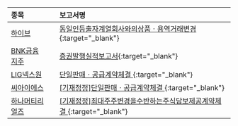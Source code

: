 | **종목** |      |**보고서명** |
| :------- | :--- |:----------- |
| [하이브](/352820/#dart) | | [동일인등출자계열회사와의상품ㆍ용역거래변경](https://dart.fss.or.kr/dsaf001/main.do?rcpNo=20250930000575){:target="_blank"} |
| [BNK금융지주](/138930/#dart) | | [증권발행실적보고서](https://dart.fss.or.kr/dsaf001/main.do?rcpNo=20250930000562){:target="_blank"} |
| [LIG넥스원](/079550/#dart) | | [단일판매ㆍ공급계약체결              ](https://dart.fss.or.kr/dsaf001/main.do?rcpNo=20250930800482){:target="_blank"} |
| [씨아이에스](/222080/#dart) | | [[기재정정]단일판매ㆍ공급계약체결              ](https://dart.fss.or.kr/dsaf001/main.do?rcpNo=20250930900534){:target="_blank"} |
| [하나머티리얼즈](/166090/#dart) | | [[기재정정]최대주주변경을수반하는주식담보제공계약체결              ](https://dart.fss.or.kr/dsaf001/main.do?rcpNo=20250930900532){:target="_blank"} |